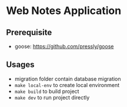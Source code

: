 # Web Notes Application
## Prerequisite
* goose: https://github.com/pressly/goose
## Usages
- migration folder contain database migration
- `make local-env` to create local environment
- `make build` to build project
- `make dev` to run project directly